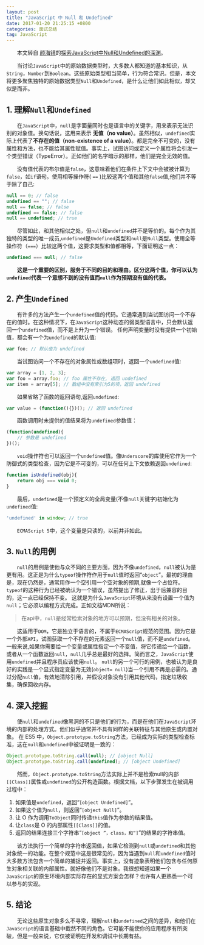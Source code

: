 ```yaml
---
layout: post
title: "JavaScript 中 Null 和 Undefined"
date: 2017-01-20 21:25:15 +0800
categories: 面试总结
tag: JavaScript
---
```



　　本文转自 [颜海镜](http://yanhaijing.com/)的[探索JavaScript中Null和Undefined的深渊](http://yanhaijing.com/javascript/2014/01/05/exploring-the-abyss-of-null-and-undefined-in-javascript/)。


　　当讨论`JavaScript`中的原始数据类型时，大多数人都知道的基本知识，从`String`，`Number`到`Boolean`。这些原始类型相当简单，行为符合常识。但是，本文将更多聚焦独特的原始数据类型`Null`和`Undefined`，是什么让他们如此相似，却又似是而非。<!-- more -->

## 1. 理解`Null`和`Undefined`

　　在`JavaScript`中，`null`是字面量同时也是语言中的关键字，用来表示无法识别的对象值。换句话说，这用来表示 **无值（no value）**。虽然相似，`undefined`实际上代表了**不存在的值（non-existence of a value）**。都是完全不可变的，没有属性和方法，也不能给其属性赋值。事实上，试图访问或定义一个属性将会引发一个类型错误（TypeError）。正如他们的名字暗示的那样，他们是完全无效的值。

　　没有值代表的布尔值是`false`，这意味着他们在条件上下文中会被被计算为`false`，如`if`语句。使用相等操作符( `==` )比较这两个值和其他`false`值,他们并不等于除了自己:

```js
null == 0; // false
undefined == ""; // false
null == false; // false
undefined == false; // false
null == undefined; // true
```

　　尽管如此，和其他相似之处，但`null`和`undefined`并不是等价的。每个作为其独特的类型的唯一成员,`undefined`是`Undefined`类型和`null`是`Null`类型。使用全等操作符（`===`）比较这两个值，这要求类型和值都相等，下面证明这一点：

```js
undefined === null; // false
```

　　**这是一个重要的区别，服务于不同的目的和理由。区分这两个值，你可以认为`undefined`代表一个意想不到的没有值而`null`作为预期没有值的代表。**

## 2. 产生`Undefined`

　　有许多的方法产生一个`undefined`值的代码。它通常遇到当试图访问一个不存在的值时。在这种情况下，在`JavaScript`这种动态的弱类型语言中，只会默认返回一个`undefined`值，而不是上升为一个错误。 任何声明变量时没有提供一个初始值，都会有一个为`undefined`的默认值:

```js
var foo; // 默认值为 undefined
```

　　当试图访问一个不存在的对象属性或数组项时，返回一个`undefined`值:

```js
var array = [1, 2, 3];
var foo = array.foo; // foo 属性不存在, 返回 undefined
var item = array[5]; // 数组中没有索引为5的项，返回 undefined
```

　　如果省略了函数的返回语句,返回`undefined`:

```js
var value = (function(){})(); // 返回 undefined
```

　　函数调用时未提供的值结果将为`undefined`参数值：

```js
(function(undefined){
    // 参数是 undefined
})();
```

　　`void`操作符也可以返回一个`undefined`值。像`Underscore`的库使用它作为一个防御式的类型检查，因为它是不可变的，可以在任何上下文依赖返回`undefined`:

```js
function isUndefined(obj){
    return obj === void 0;
}
```

　　最后，`undefined`是一个预定义的全局变量(不像`null`关键字)初始化为`undefined`值:

```js
'undefined' in window; // true
```

　　`ECMAScript 5`中，这个变量是只读的，以前并非如此。

## 3. `Null`的用例

　　`null`的用例是使他与众不同的主要方面，因为不像`undefined`，`null`被认为是更有用。这正是为什么`typeof`操作符作用于`null`值时返回“`object`”。最初的理由是，现在仍然是，通常用作一个空引用一个空对象的预期,就像一个占位符。`typeof`的这种行为已经被确认为一个错误，虽然提出了修正，出于后兼容的目的，这一点已经保持不变。 这就是为什么`JavaScript`环境从来没有设置一个值为`null`；它必须以编程方式完成。正如文档MDN所说：

> 在api中，`null`是经常检索对象的地方可以预期，但没有相关的对象。

　　这适用于`DOM`，它是独立于语言的，不属于`ECMAScript`规范的范围。因为它是一个外部`API`，试图获取一个不存在的元素返回一个`null`值，而不是`undefined`。 一般来说,如果你需要给一个变量或属性指定一个不变值，将它传递给一个函数，或者从一个函数返回`null`，`null`几乎总是最好的选择。简而言之，`JavaScript`使用`undefined`并且程序员应该使用`null`。 `null`的另一个可行的用例，也被认为是良好的实践是一个显式指定变量为无效(`object= null`)当一个引用不再是必需的。通过分配`null`值，有效地清除引用，并假设对象没有引用其他代码，指定垃圾收集，确保回收内存。

## 4. 深入挖掘

　　使`null`和`undefined`像黑洞的不只是他们的行为，而是在他们在`JavaScript`环境的内部的处理方式。他们似乎通常并不具有同样的关联特征与其他原生或内置对象。 在 ES5 中，`Object.prototype.toString`方法，已经成为实际的类型检查标准，这在`null`和`undefined`中被证明是一致的：

```js
Object.prototype.toString.call(null); // [object Null]
Object.prototype.toString.call(undefined); // [object Undefined]
```

　　然而，`Object.prototype.toString`方法实际上并不是检索null的内部`[[Class]]`属性或`undefined`的公开构造函数。根据文档，以下步骤发生在被调用过程中：

1. 如果值是`undefined`，返回“`[object Undefined]`”。
2. 如果这个值为`null`，则返回“`[object Null]`”。
3. 让 O 作为调用`ToObject`同时传递`this`值作为参数的结果值。
4. 让`class`是 O 的内部属性`[[Class]]`的值。
5. 返回的结果连接三个字符串“`[object ”，class，和“]`”的结果的字符串值。

　　该方法执行一个简单的字符串返回值，如果它检测到`null`或`undefined`和其他对象统一的功能。在整个规范中这是很常见的，因为当遇到`null`和`undefined`值时大多数方法包含一个简单的捕捉并返回。事实上，没有迹象表明他们包含与任何原生对象相关联的内部属性。就好像他们不是对象。我很想知道如果一个`JavaScript`的原生环境内部实际存在的显式方案会怎样？也许有人更熟悉一个可以参与的实现。

## 5. 结论

　　无论这些原生对象多么不寻常，理解`null`和`undefined`之间的差异，和他们在`JavaScript`的语言基础中截然不同的角色。它可能不能使你的应用程序有所突破，但是一般来说，它仅被证明在开发和调试中长期有益。